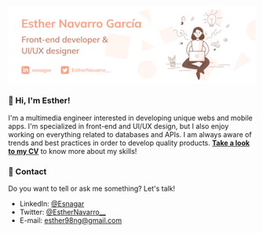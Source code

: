 ![Header with my name and web skills](prueba.png)

### 👋 Hi, I'm Esther! 

I'm a multimedia engineer interested in developing unique webs and mobile apps. I'm specialized in front-end and 
UI/UX design, but I also enjoy working on everything related to databases and APIs. I am always aware 
of trends and best practices in order to develop quality products. **[Take a look to my CV](CV%20-%20Esther%20Navarro%20García.pdf)** to know more about my skills!

### 💌 Contact

Do you want to tell or ask me something? Let's talk!
* LinkedIn: [@Esnagar](https://www.linkedin.com/in/esnagar/)
* Twitter: [@EstherNavarro__](https://twitter.com/EstherNavarro__)
* E-mail: esther98ng@gmail.com


<!--
**Esnagar/Esnagar** is a ✨ _special_ ✨ repository because its `README.md` (this file) appears on your GitHub profile.

Here are some ideas to get you started:

- 🔭 I’m currently working on ...
- 🌱 I’m currently learning ...
- 👯 I’m looking to collaborate on ...
- 🤔 I’m looking for help with ...
- 💬 Ask me about ...
- 📫 How to reach me: ...
- 😄 Pronouns: ...
- ⚡ Fun fact: ...
-->
